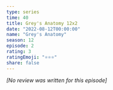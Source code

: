 ```yaml
---
type: series
time: 40
title: Grey's Anatomy 12x2
date: "2022-08-12T00:00:00"
name: "Grey's Anatomy"
season: 12
episode: 2
rating: 3
ratingEmoji: "⭐️⭐️⭐️"
share: false
---
```


_[No review was written for this episode]_
